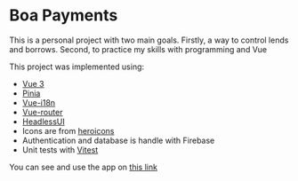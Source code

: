 # Boa Payments

This is a personal project with two main goals. Firstly, a way to control lends and borrows. Second, to practice my skills with programming and Vue

This project was implemented using:

- [Vue 3](https://vuejs.org/)
- [Pinia](https://pinia.vuejs.org/)
- [Vue-i18n](https://vue-i18n.intlify.dev/)
- [Vue-router](https://router.vuejs.org/)
- [HeadlessUI](https://headlessui.com/)
- Icons are from [heroicons](https://heroicons.com/)
- Authentication and database is handle with Firebase
- Unit tests with [Vitest](https://vitest.dev/)

You can see and use the app on [this link](https://boa-payments.vercel.app/)
